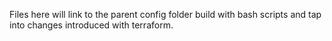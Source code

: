 Files here will link to the parent config folder build with bash scripts and tap into changes introduced with terraform.